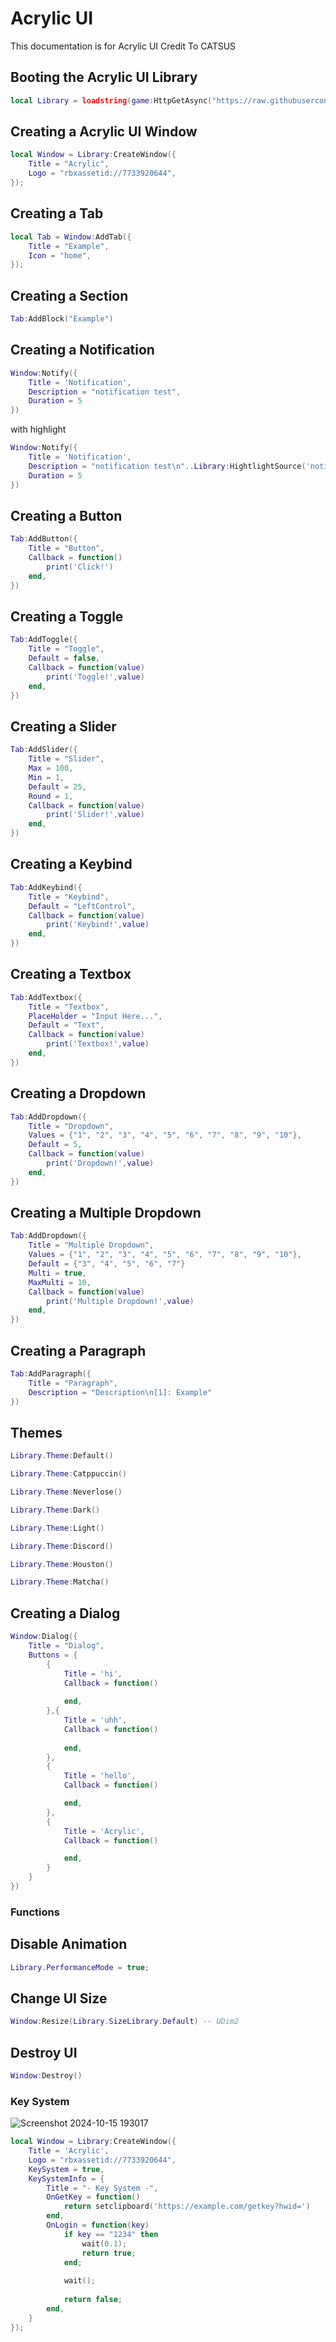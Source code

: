 # Acrylic UI
This documentation is for Acrylic UI Credit To CATSUS

## Booting the Acrylic UI Library
```lua
local Library = loadstring(game:HttpGetAsync("https://raw.githubusercontent.com/3345-c-a-t-s-u-s/Acrylic/refs/heads/main/source"))();
```




## Creating a Acrylic UI Window
```lua
local Window = Library:CreateWindow({
	Title = "Acrylic",
	Logo = "rbxassetid://7733920644",
});
```

## Creating a Tab
```lua
local Tab = Window:AddTab({
	Title = "Example",
	Icon = "home",
});
```

## Creating a Section
```lua
Tab:AddBlock("Example")
```

## Creating a Notification
```lua
Window:Notify({
	Title = 'Notification',
	Description = "notification test",
	Duration = 5
})
```
with highlight
```lua
Window:Notify({
	Title = 'Notification',
	Description = "notification test\n"..Library:HightlightSource('notification test'),
	Duration = 5
})
```

## Creating a Button
```lua
Tab:AddButton({
	Title = "Button",
	Callback = function()
		print('Click!')
	end,
})
```

## Creating a Toggle
```lua
Tab:AddToggle({
	Title = "Toggle",
	Default = false,
	Callback = function(value)
		print('Toggle!',value)
	end,
})
```

## Creating a Slider
```lua
Tab:AddSlider({
	Title = "Slider",
	Max = 100,
	Min = 1,
	Default = 25,
	Round = 1,
	Callback = function(value)
		print('Slider!',value)
	end,
})
```

## Creating a Keybind
```lua
Tab:AddKeybind({
	Title = "Keybind",
	Default = "LeftControl",
	Callback = function(value)
		print('Keybind!',value)
	end,
})
```

## Creating a Textbox
```lua
Tab:AddTextbox({
	Title = "Textbox",
	PlaceHolder = "Input Here...",
	Default = "Text",
	Callback = function(value)
		print('Textbox!',value)
	end,
})
```

## Creating a Dropdown
```lua
Tab:AddDropdown({
	Title = "Dropdown",
	Values = {"1", "2", "3", "4", "5", "6", "7", "8", "9", "10"},
	Default = 5,
	Callback = function(value)
		print('Dropdown!',value)
	end,
})
```

## Creating a Multiple Dropdown
```lua
Tab:AddDropdown({
	Title = "Multiple Dropdown",
	Values = {"1", "2", "3", "4", "5", "6", "7", "8", "9", "10"},
	Default = {"3", "4", "5", "6", "7"}
	Multi = true,
	MaxMulti = 10,
	Callback = function(value)
		print('Multiple Dropdown!',value)
	end,
})
```

## Creating a Paragraph
```lua
Tab:AddParagraph({
	Title = "Paragraph",
	Description = "Description\n[1]: Example"
})
```

## Themes
```lua
Library.Theme:Default()
```
```lua
Library.Theme:Catppuccin()
```
```lua
Library.Theme:Neverlose()
```
```lua
Library.Theme:Dark()
```
```lua
Library.Theme:Light()
```
```lua
Library.Theme:Discord()
```
```lua
Library.Theme:Houston()
```
```lua
Library.Theme:Matcha()
```

## Creating a Dialog
```lua
Window:Dialog({
	Title = "Dialog",
	Buttons = {
		{
			Title = 'hi',
			Callback = function()
				
			end,
		},{
			Title = 'uhh',
			Callback = function()
				
			end,
		},
		{
			Title = 'hello',
			Callback = function()

			end,
		},
		{
			Title = 'Acrylic',
			Callback = function()

			end,
		}
	}
})
```

### Functions
## Disable Animation
```lua
Library.PerformanceMode = true;
```

## Change UI Size
```lua
Window:Resize(Library.SizeLibrary.Default) -- UDim2
```

## Destroy UI
```lua
Window:Destroy()
```

### Key System
![Screenshot 2024-10-15 193017](https://github.com/user-attachments/assets/c9822e0b-2bb7-4261-973e-b5113920a4bf)
```lua
local Window = Library:CreateWindow({
	Title = 'Acrylic',
	Logo = "rbxassetid://7733920644",
	KeySystem = true,
	KeySystemInfo = {
		Title = "- Key System -",
		OnGetKey = function()
			return setclipboard('https://example.com/getkey?hwid=')
		end,
		OnLogin = function(key)
			if key == "1234" then
				wait(0.1);
				return true;
			end;
			
			wait();
			
			return false;
		end,
	}
});
```
